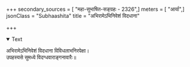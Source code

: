 +++
secondary_sources = [ "महा-सुभाषित-सङ्ग्रहः - 2326",]
meters = [ "आर्या",]
jsonClass = "Subhaashita"
title = "अभिरामेऽभिनिवेशं विदधाना"

+++

<details open><summary>Text</summary>

अभिरामेऽभिनिवेशं विदधाना विविधलाभनिरपेक्षा।  
उपहस्यसे सुमध्ये विदग्धवाराङ्गनावारैः॥
</details>
